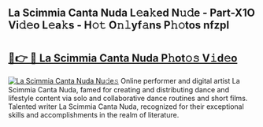 ## La Scimmia Canta Nuda L𝚎a𝚔ed N𝚞𝚍e - Part-X1O Vi𝚍𝚎o L𝚎a𝚔s - H𝚘𝚝 O𝚗𝚕yf𝚊ns P𝚑𝚘tos nfzpI

# <h2><a href="http://kfb6d07.oniu.top/?m=La+Scimmia+Canta+Nuda">🔗👉 🔴 La Scimmia Canta Nuda P𝚑ot𝚘𝚜 V𝚒d𝚎o</a></h2>

[![La Scimmia Canta Nuda Nu𝚍e𝚜](https://i.imgur.com/0qMVB7G.gif)](http://kfb6d07.oniu.top/?m=La+Scimmia+Canta+Nuda)
Online performer and digital artist La Scimmia Canta Nuda, famed for creating and distributing dance and lifestyle content via solo and collaborative dance routines and short films. Talented writer La Scimmia Canta Nuda, recognized for their exceptional skills and accomplishments in the realm of literature.  
